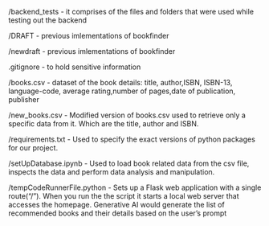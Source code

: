 /backend_tests - it comprises of the files and folders that were used while testing out the backend

/DRAFT - previous imlementations of bookfinder

/newdraft - previous imlementations of bookfinder

.gitignore - to hold sensitive information

/books.csv - dataset of the book details: title, author,ISBN, ISBN-13, language-code, average rating,number of pages,date of publication, publisher


/new_books.csv - Modified version of books.csv used to retrieve only a specific data from it. Which are the title, author and ISBN.

/requirements.txt - Used to specify  the exact versions of python packages for our project.

/setUpDatabase.ipynb - Used to load book related data from the csv file, inspects the data and perform data analysis and manipulation.

/tempCodeRunnerFile.python - Sets up a Flask web application with a single route(“/”). When you run the the script it starts a local web server that accesses the homepage.
Generative AI would generate the list of recommended books and their details based on the user’s prompt
